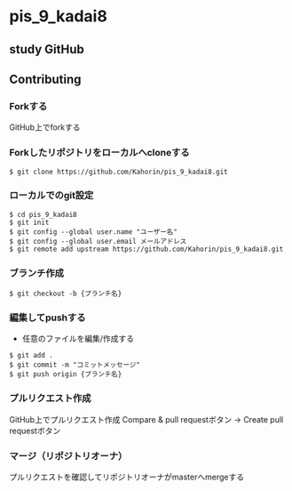 # pis_9_kadai8

## study GitHub

## Contributing

### Forkする
GitHub上でforkする

### Forkしたリポジトリをローカルへcloneする

```
$ git clone https://github.com/Kahorin/pis_9_kadai8.git
```

### ローカルでのgit設定

```
$ cd pis_9_kadai8
$ git init
$ git config --global user.name "ユーザー名"
$ git config --global user.email メールアドレス
$ git remote add upstream https://github.com/Kahorin/pis_9_kadai8.git
```

### ブランチ作成

```
$ git checkout -b {ブランチ名}
```

### 編集してpushする

- 任意のファイルを編集/作成する

```
$ git add .
$ git commit -m "コミットメッセージ"
$ git push origin {ブランチ名}
```

### プルリクエスト作成
GitHub上でプルリクエスト作成
Compare & pull requestボタン → Create pull requestボタン

### マージ（リポジトリオーナ）
プルリクエストを確認してリポジトリオーナがmasterへmergeする

